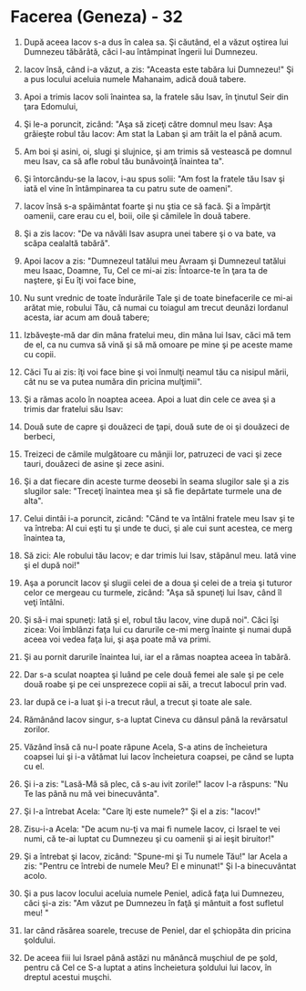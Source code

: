 # Facerea (Geneza) - 32

1. După aceea Iacov s-a dus în calea sa. Şi căutând, el a văzut oştirea lui Dumnezeu tăbărâtă, căci l-au întâmpinat îngerii lui Dumnezeu.

2. Iacov însă, când i-a văzut, a zis: "Aceasta este tabăra lui Dumnezeu!" Şi a pus locului aceluia numele Mahanaim, adică două tabere.

3. Apoi a trimis Iacov soli înaintea sa, la fratele său Isav, în ţinutul Seir din ţara Edomului,

4. Şi le-a poruncit, zicând: "Aşa să ziceţi către domnul meu Isav: Aşa grăieşte robul tău Iacov: Am stat la Laban şi am trăit la el până acum.

5. Am boi şi asini, oi, slugi şi slujnice, şi am trimis să vestească pe domnul meu Isav, ca să afle robul tău bunăvoinţă înaintea ta".

6. Şi întorcându-se la Iacov, i-au spus solii: "Am fost la fratele tău Isav şi iată el vine în întâmpinarea ta cu patru sute de oameni".

7. Iacov însă s-a spăimântat foarte şi nu ştia ce să facă. Şi a împărţit oamenii, care erau cu el, boii, oile şi cămilele în două tabere.

8. Şi a zis Iacov: "De va năvăli Isav asupra unei tabere şi o va bate, va scăpa cealaltă tabără".

9. Apoi Iacov a zis: "Dumnezeul tatălui meu Avraam şi Dumnezeul tatălui meu Isaac, Doamne, Tu, Cel ce mi-ai zis: Întoarce-te în ţara ta de naştere, şi Eu îţi voi face bine,

10. Nu sunt vrednic de toate îndurările Tale şi de toate binefacerile ce mi-ai arătat mie, robului Tău, că numai cu toiagul am trecut deunăzi Iordanul acesta, iar acum am două tabere;

11. Izbăveşte-mă dar din mâna fratelui meu, din mâna lui Isav, căci mă tem de el, ca nu cumva să vină şi să mă omoare pe mine şi pe aceste mame cu copii.

12. Căci Tu ai zis: îţi voi face bine şi voi înmulţi neamul tău ca nisipul mării, cât nu se va putea număra din pricina mulţimii".

13. Şi a rămas acolo în noaptea aceea. Apoi a luat din cele ce avea şi a trimis dar fratelui său Isav:

14. Două sute de capre şi douăzeci de ţapi, două sute de oi şi douăzeci de berbeci,

15. Treizeci de cămile mulgătoare cu mânjii lor, patruzeci de vaci şi zece tauri, douăzeci de asine şi zece asini.

16. Şi a dat fiecare din aceste turme deosebi în seama slugilor sale şi a zis slugilor sale: "Treceţi înaintea mea şi să fie depărtate turmele una de alta".

17. Celui dintâi i-a poruncit, zicând: "Când te va întâlni fratele meu Isav şi te va întreba: Al cui eşti tu şi unde te duci, şi ale cui sunt acestea, ce merg înaintea ta,

18. Să zici: Ale robului tău Iacov; e dar trimis lui Isav, stăpânul meu. Iată vine şi el după noi!"

19. Aşa a poruncit Iacov şi slugii celei de a doua şi celei de a treia şi tuturor celor ce mergeau cu turmele, zicând: "Aşa să spuneţi lui Isav, când îl veţi întâlni.

20. Şi să-i mai spuneţi: Iată şi el, robul tău Iacov, vine după noi". Căci îşi zicea: Voi îmblânzi faţa lui cu darurile ce-mi merg înainte şi numai după aceea voi vedea faţa lui, şi aşa poate mă va primi.

21. Şi au pornit darurile înaintea lui, iar el a rămas noaptea aceea în tabără.

22. Dar s-a sculat noaptea şi luând pe cele două femei ale sale şi pe cele două roabe şi pe cei unsprezece copii ai săi, a trecut Iabocul prin vad.

23. Iar după ce i-a luat şi i-a trecut râul, a trecut şi toate ale sale.

24. Rămânând Iacov singur, s-a luptat Cineva cu dânsul până la revărsatul zorilor.

25. Văzând însă că nu-l poate răpune Acela, S-a atins de încheietura coapsei lui şi i-a vătămat lui Iacov încheietura coapsei, pe când se lupta cu el.

26. Şi i-a zis: "Lasă-Mă să plec, că s-au ivit zorile!" Iacov I-a răspuns: "Nu Te las până nu mă vei binecuvânta".

27. Şi l-a întrebat Acela: "Care îţi este numele?" Şi el a zis: "Iacov!"

28. Zisu-i-a Acela: "De acum nu-ţi va mai fi numele Iacov, ci Israel te vei numi, că te-ai luptat cu Dumnezeu şi cu oamenii şi ai ieşit biruitor!"

29. Şi a întrebat şi Iacov, zicând: "Spune-mi şi Tu numele Tău!" Iar Acela a zis: "Pentru ce întrebi de numele Meu? El e minunat!" Şi l-a binecuvântat acolo.

30. Şi a pus Iacov locului aceluia numele Peniel, adică faţa lui Dumnezeu, căci şi-a zis: "Am văzut pe Dumnezeu în faţă şi mântuit a fost sufletul meu! "

31. Iar când răsărea soarele, trecuse de Peniel, dar el şchiopăta din pricina şoldului.

32. De aceea fiii lui Israel până astăzi nu mănâncă muşchiul de pe şold, pentru că Cel ce S-a luptat a atins încheietura şoldului lui Iacov, în dreptul acestui muşchi.

